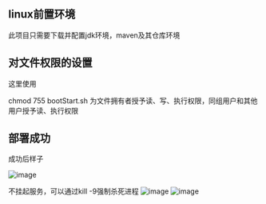 ## linux前置环境
此项目只需要下载并配置jdk环境，maven及其仓库环境

## 对文件权限的设置
这里使用

chmod 755 bootStart.sh   为文件拥有者授予读、写、执行权限，同组用户和其他用户授予读、执行权限


## 部署成功

成功后样子

![image](https://github.com/Jingweiw99/test-auto-deploy/assets/101159761/43aef43c-24ca-4eb4-b0c8-cb14bcfffa34)

不挂起服务，可以通过kill -9强制杀死进程 
![image](https://github.com/Jingweiw99/test-auto-deploy/assets/101159761/2de92a31-2811-4019-b572-8b1d968c0e80)
![image](https://github.com/Jingweiw99/test-auto-deploy/assets/101159761/4c297e42-5f4d-474d-849d-0bcd821eb113)

